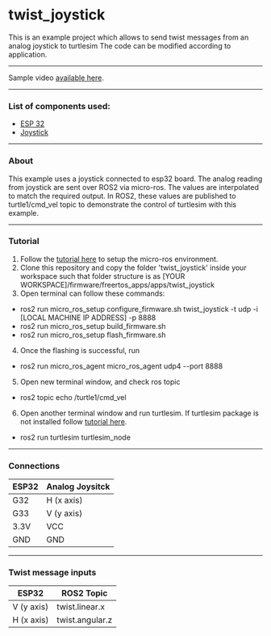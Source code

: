 # twist_joystick

This is an example project which allows to send twist messages from an analog joystick to turtlesim
The code can be modified according to application.

------------

Sample video [available here](https://twitter.com/SameerT009/status/1497953393125605379?s=20&t=-jHgqTqu4rCb2s6nTARx3w "available here").

------------

### List of components used:
- [ESP 32](https://www.az-delivery.de/en/products/esp32-developmentboard "ESP 32")
- [Joystick](https://www.adafruit.com/product/512 "Joystick") 

------------

### About
This example uses a joystick connected to esp32 board. The analog reading from joystick are sent over ROS2 via micro-ros. The values are interpolated to match the required output.
In ROS2, these values are published to turtle1/cmd_vel topic to demonstrate the control of turtlesim with this example.

------------

### Tutorial
1. Follow the  [tutorial here](https://link.medium.com/pdmyDUIh9nb "tutorial here") to setup the micro-ros environment.
2. Clone this repository and copy the folder 'twist_joystick' inside your workspace such that folder structure is as  [YOUR WORKSPACE]/firmware/freertos_apps/apps/twist_joystick 
3. Open terminal can follow these commands:
- ros2 run micro_ros_setup configure_firmware.sh twist_joystick -t udp -i [LOCAL MACHINE IP ADDRESS] -p 8888
- ros2 run micro_ros_setup build_firmware.sh
- ros2 run micro_ros_setup flash_firmware.sh
4. Once the flashing is successful, run
- ros2 run micro_ros_agent micro_ros_agent udp4 --port 8888
5. Open new terminal window, and check ros topic
- ros2 topic echo /turtle1/cmd_vel
6. Open another terminal window and run turtlesim. If turtlesim package is not installed follow [tutorial here](https://docs.ros.org/en/foxy/Tutorials/Turtlesim/Introducing-Turtlesim.html#start-turtlesim "tutorial here").
- ros2 run turtlesim turtlesim_node

------------

### Connections
|  ESP32  |  Analog Joysitck  |
|  ------------ |  ------------ |
|  G32  |  H (x axis)  |
|  G33  |  V (y axis)  |
|  3.3V  |  VCC  |
|  GND  |  GND  |

------------

### Twist message inputs
|  ESP32  |  ROS2 Topic  |
|  ------------ |  ------------ |
|  V (y axis)  |  twist.linear.x  |
|  H (x axis)  |  twist.angular.z  |